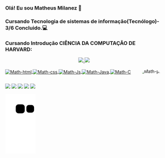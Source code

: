 ### Olá! Eu sou Matheus Milanez  👋
### Cursando Tecnologia de sistemas de informação(Tecnólogo)- 3/6 Concluido.:computer:
   ### Cursando Introdução CIÊNCIA DA COMPUTAÇÃO DE HARVARD:

<div align="center">
  <a href="https://github.com/MatheusMilanez">
  <img height="150em" src="https://github-readme-stats.vercel.app/api?username=MatheusMilanez&show_icons=true&theme=default&include_all_commits=true&count_private=true"/>
  <img height="150em" src="https://github-readme-stats.vercel.app/api/top-langs/?username=MatheusMilanez&layout=compact&langs_count=7&theme=default_repocard"/>
</div>

<div style="display: inline_block"><br>
  <img align="center" alt="Math-html" height="30" width="40" src="https://cdn.jsdelivr.net/gh/devicons/devicon/icons/html5/html5-original.svg">
  <img align="center" alt="Math-css" height="30" width="40" src="https://cdn.jsdelivr.net/gh/devicons/devicon/icons/css3/css3-original.svg">
  <img align="center" alt="Math-Js" height="30" width="40" src="https://cdn.jsdelivr.net/gh/devicons/devicon/icons/javascript/javascript-original.svg">
  <img align="center" alt="Math-Java" height="30" width="40" src="https://cdn.jsdelivr.net/gh/devicons/devicon/icons/java/java-original-wordmark.svg">
  <img align="center" alt="Math-C" height="30" width="40" src="https://cdn.jsdelivr.net/gh/devicons/devicon/icons/c/c-original.svg">
  <img align="right" alt="Math-pic" height="150" style="border-radius:50px;" src="https://media.discordapp.net/attachments/992534805394771998/1021593203037720597/Math-img-removebg-preview.png?width=284&height=426">
</div>

##

<div>
  <a href="https://www.youtube.com/channel/UCTXrYkyjxE6KmNIotqn8o7A" target="_blank"><img src="https://img.shields.io/badge/YouTube-FF0000?style=for-the-badge&logo=youtube&logoColor=white" target="_blank"></a>
  <a href="https://www.instagram.com/matheusmilanezmarques/" target="_blank"><img src="https://img.shields.io/badge/-Instagram-%23E4405F?style=for-the-badge&logo=instagram&logoColor=white" target="_blank"></a>
 <a href="https://discord.com/channels/@me" target="_blank"><img src="https://img.shields.io/badge/Discord-7289DA?style=for-the-badge&logo=discord&logoColor=white" target="_blank"></a> 
  <a href = "mailto:matheusmmlopes19@gmail.com"><img src="https://img.shields.io/badge/-Gmail-%23333?style=for-the-badge&logo=gmail&logoColor=white" target="_blank"></a>
  <a href="https://www.linkedin.com/in/matheus-milanez-2b8339248/" target="_blank"><img src="https://img.shields.io/badge/-LinkedIn-%230077B5?style=for-the-badge&logo=linkedin&logoColor=white" target="_blank"></a>
</div>

![Snake animation](https://github.com/MatheusMilanez/MatheusMilanez/blob/output/github-contribution-grid-snake.svg)
